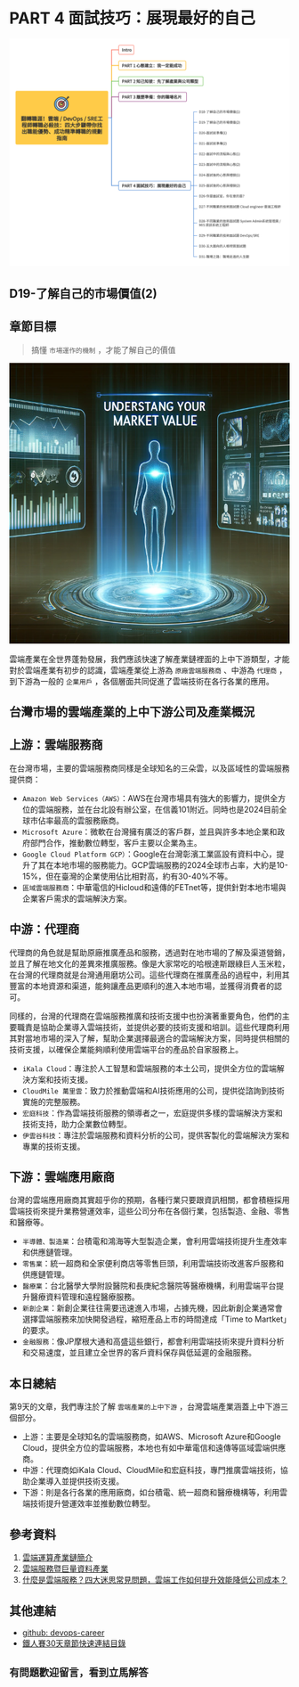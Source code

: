 # PART 4 面試技巧：展現最好的自己

![鐵人賽-30Days-P4](https://github.com/qwedsazxc78/devops-career/raw/main/docs/img/30Days-P4.png)

## D19-了解自己的市場價值(2)

## 章節目標

> 搞懂 `市場運作的機制` ，才能了解自己的價值

![D19-了解自己的市場價值(2)](https://github.com/qwedsazxc78/devops-career/raw/main/docs/img/D19.png)

雲端產業在全世界蓬勃發展，我們應該快速了解產業鏈裡面的上中下游類型，才能對於雲端產業有初步的認識，雲端產業從上游為 `原廠雲端服務商` 、中游為 `代理商` ，到下游為一般的 `企業用戶` ，各個層面共同促進了雲端技術在各行各業的應用。

## 台灣市場的雲端產業的上中下游公司及產業概況

## 上游：雲端服務商

在台灣市場，主要的雲端服務商同樣是全球知名的三朵雲，以及區域性的雲端服務提供商：

* `Amazon Web Services（AWS）`：AWS在台灣市場具有強大的影響力，提供全方位的雲端服務，並在台北設有辦公室，在信義101附近。同時也是2024目前全球市佔率最高的雲服務廠商。
* `Microsoft Azure`：微軟在台灣擁有廣泛的客戶群，並且與許多本地企業和政府部門合作，推動數位轉型，客戶主要以企業為主。
* `Google Cloud Platform GCP）`：Google在台灣彰濱工業區設有資料中心，提升了其在本地市場的服務能力。GCP雲端服務的2024全球市占率，大約是10-15%，但在臺灣的企業使用佔比相對高，約有30-40%不等。
* `區域雲端服務商`：中華電信的Hicloud和遠傳的FETnet等，提供針對本地市場與企業客戶需求的雲端解決方案。

## 中游：代理商

代理商的角色就是幫助原廠推廣產品和服務，透過對在地市場的了解及渠道營銷，並且了解在地文化的差異來推廣服務。像是大家常吃的哈根達斯跟綠巨人玉米粒，在台灣的代理商就是台灣通用磨坊公司。這些代理商在推廣產品的過程中，利用其豐富的本地資源和渠道，能夠讓產品更順利的進入本地市場，並獲得消費者的認可。

同樣的，台灣的代理商在雲端服務推廣和技術支援中也扮演著重要角色，他們的主要職責是協助企業導入雲端技術，並提供必要的技術支援和培訓。這些代理商利用其對當地市場的深入了解，幫助企業選擇最適合的雲端解決方案，同時提供相關的技術支援，以確保企業能夠順利使用雲端平台的產品於自家服務上。

* `iKala Cloud`：專注於人工智慧和雲端服務的本土公司，提供全方位的雲端解決方案和技術支援。
* `CloudMile 萬里雲`：致力於推動雲端和AI技術應用的公司，提供從諮詢到技術實施的完整服務。
* `宏庭科技`：作為雲端技術服務的領導者之一，宏庭提供多樣的雲端解決方案和技術支持，助力企業數位轉型。
* `伊雲谷科技`：專注於雲端服務和資料分析的公司，提供客製化的雲端解決方案和專業的技術支援。

## 下游：雲端應用廠商

台灣的雲端應用廠商其實超乎你的預期，各種行業只要跟資訊相關，都會積極採用雲端技術來提升業務營運效率，這些公司分布在各個行業，包括製造、金融、零售和醫療等。

* `半導體、製造業`：台積電和鴻海等大型製造企業，會利用雲端技術提升生產效率和供應鏈管理。
* `零售業`：統一超商和全家便利商店等零售巨頭，利用雲端技術改進客戶服務和供應鏈管理。
* `醫療業`：台北醫學大學附設醫院和長庚紀念醫院等醫療機構，利用雲端平台提升醫療資料管理和遠程醫療服務。
* `新創企業`：新創企業往往需要迅速進入市場，占據先機，因此新創企業通常會選擇雲端服務來加快開發過程，縮短產品上市的時間達成「Time to Martket」的要求。
* `金融服務`：像JP摩根大通和高盛這些銀行，都會利用雲端技術來提升資料分析和交易速度，並且建立全世界的客戶資料保存與低延遲的金融服務。

## 本日總結

第9天的文章，我們專注於了解 `雲端產業的上中下游` ，台灣雲端產業涵蓋上中下游三個部分。

* 上游：主要是全球知名的雲端服務商，如AWS、Microsoft Azure和Google Cloud，提供全方位的雲端服務，本地也有如中華電信和遠傳等區域雲端供應商。
* 中游：代理商如iKala Cloud、CloudMile和宏庭科技，專門推廣雲端技術，協助企業導入並提供技術支援。
* 下游：則是各行各業的應用廠商，如台積電、統一超商和醫療機構等，利用雲端技術提升營運效率並推動數位轉型。

## 參考資料

1. [雲端運算產業鏈簡介](https://ic.tpex.org.tw/introduce.php?ic=5400)
2. [雲端服務暨巨量資料產業](https://theme.ndc.gov.tw/manpower/cp.aspx?n=C9ECDD0E995DB66B#)
3. [什麼是雲端服務？四大迷思常見問題，雲端工作如何提升效能降低公司成本？](https://blog.jandi.com/tw/saas-cloud/)

## 其他連結

* [github: devops-career](https://github.com/qwedsazxc78/devops-career/tree/main)
* [鐵人賽30天章節快速連結目錄](https://ithelp.ithome.com.tw/articles/10351094)

## `有問題歡迎留言，看到立馬解答`
